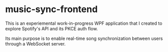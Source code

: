 # music-sync-frontend

This is an experiemental work-in-progress WPF application that I created to explore Spotify's API and its PKCE auth flow.

Its main purpose is to enable real-time song synchronization between users through a WebSocket server.

